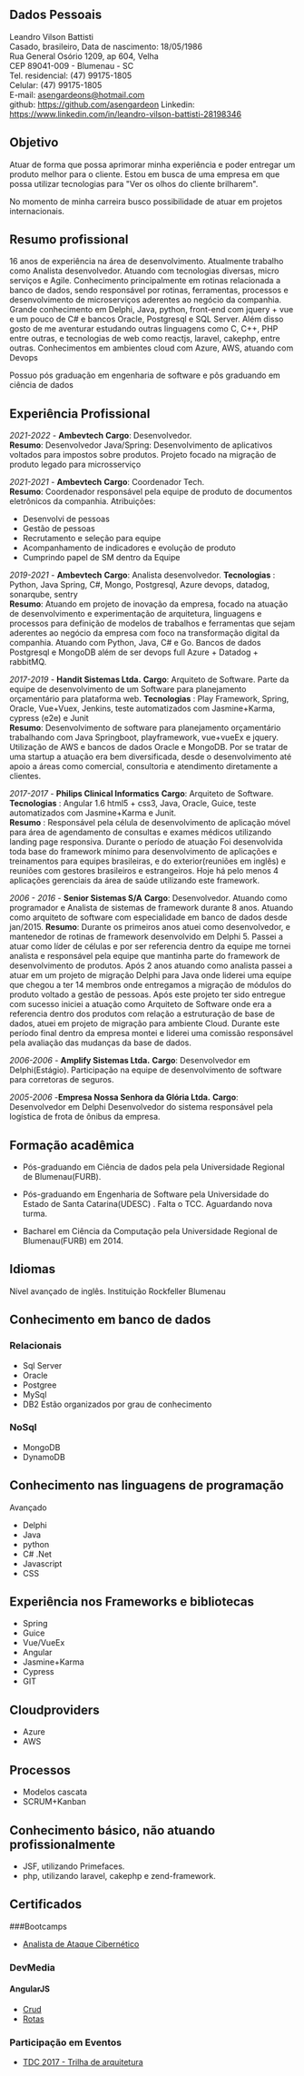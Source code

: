 
## Dados Pessoais

Leandro Vilson Battisti  
Casado, brasileiro,
Data de nascimento: 18/05/1986  
Rua General Osório 1209, ap 604, Velha  
CEP 89041-009 - Blumenau - SC  
Tel. residencial: (47) 99175-1805  
Celular: (47) 99175-1805  
E-mail: asengardeons@hotmail.com  
github: https://github.com/asengardeon
Linkedin: https://www.linkedin.com/in/leandro-vilson-battisti-28198346

## Objetivo
Atuar de forma que possa aprimorar minha experiência e poder entregar um produto melhor para o cliente.
Estou em busca de uma empresa em que possa utilizar tecnologias para "Ver os olhos do cliente brilharem". 

No momento de minha carreira busco possibilidade de atuar em projetos internacionais.

## Resumo profissional
16 anos de experiência na área de desenvolvimento. Atualmente trabalho como Analista desenvolvedor. Atuando com tecnologias diversas, micro serviços e Agile.
Conhecimento principalmente em rotinas relacionada a banco de dados, sendo responsável por rotinas, ferramentas, processos e desenvolvimento de microserviços aderentes ao negócio da companhia.
Grande conhecimento em Delphi, Java, python, front-end com jquery + vue e um pouco de C# e bancos Oracle, Postgresql e SQL Server.
Além disso gosto de me aventurar estudando outras linguagens como C, C++, PHP entre outras, e tecnologias de web como reactjs, laravel, cakephp, entre outras.
Conhecimentos em ambientes cloud com Azure, AWS, atuando com Devops

Possuo pós graduação em engenharia de software e pôs graduando em ciência de dados

## Experiência Profissional

*2021-2022* - **Ambevtech**
**Cargo**: Desenvolvedor.   
**Resumo**: Desenvolvedor Java/Spring: Desenvolvimento de aplicativos voltados para impostos sobre produtos. Projeto focado na migração de produto legado para microsserviço


*2021-2021* - **Ambevtech**
**Cargo**: Coordenador Tech.   
**Resumo**: Coordenador responsável pela equipe de produto de documentos eletrônicos da companhia.
Atribuições:
- Desenvolvi de pessoas
- Gestão de pessoas
- Recrutamento e seleção para equipe
- Acompanhamento de indicadores e evolução de produto
- Cumprindo papel de SM dentro da Equipe


*2019-2021* - **Ambevtech**
**Cargo**: Analista desenvolvedor. 
**Tecnologias** :  Python, Java Spring, C#, Mongo, Postgresql, Azure devops, datadog, sonarqube, sentry  
**Resumo**: Atuando em projeto de inovação da empresa, focado na atuação de desenvolvimento e experimentação de arquitetura, linguagens e processos para definição de modelos de trabalhos e ferramentas que sejam aderentes ao negócio da empresa com foco na transformação digital da companhia. Atuando com Python, Java, C# e Go. Bancos de dados Postgresql e MongoDB além de ser devops full Azure + Datadog + rabbitMQ.

*2017-2019* - **Handit Sistemas Ltda.**
**Cargo**: Arquiteto de Software. Parte da equipe de desenvolvimento de um Software para planejamento orçamentário para plataforma web.
**Tecnologias** :  Play Framework, Spring, Oracle, Vue+Vuex, Jenkins, teste automatizados com Jasmine+Karma, cypress (e2e) e Junit  
**Resumo**: Desenvolvimento de software para planejamento orçamentário trabalhando com Java Springboot, playframework, vue+vueEx e jquery. Utilização de AWS e bancos de dados Oracle e MongoDB.
Por se tratar de uma startup a atuação era bem diversificada, desde o desenvolvimento até apoio a áreas como comercial, consultoria e atendimento diretamente a clientes.


*2017-2017* - **Philips Clinical Informatics**
**Cargo**: Arquiteto de Software. 
**Tecnologias** :  Angular 1.6 html5 + css3, Java, Oracle, Guice, teste automatizados com Jasmine+Karma e Junit.  
**Resumo** : Responsável pela célula de desenvolvimento de aplicação móvel para área de agendamento de consultas e exames médicos  utilizando landing page responsiva. Durante o período de atuação Foi desenvolvida toda base do framework mínimo para desenvolvimento de aplicações e treinamentos para equipes brasileiras, e do exterior(reuniões em inglês) e reuniões com gestores brasileiros e estrangeiros.
Hoje há pelo menos 4 aplicações gerenciais da área de saúde utilizando este framework.

*2006 - 2016* - **Senior Sistemas S/A**
**Cargo**: Desenvolvedor. Atuando como programador e Analista de sistemas de framework durante 8 anos.
Atuando como arquiteto de software com especialidade em banco de dados desde jan/2015.
**Resumo**: Durante os primeiros anos atuei como desenvolvedor, e mantenedor de rotinas de framework desenvolvido em Delphi 5. Passei a atuar como líder de células e por ser referencia dentro da equipe me tornei analista e responsável pela equipe que mantinha parte do framework de desenvolvimento de produtos. Após 2 anos atuando como analista passei a atuar em um projeto de migração Delphi para Java onde liderei uma equipe que chegou a ter 14 membros onde entregamos a migração de módulos do produto voltado a gestão de pessoas. Após este projeto ter sido entregue com sucesso iniciei a atuação como Arquiteto de Software onde era a referencia dentro dos produtos com relação a estruturação de base de dados, atuei em projeto de migração para ambiente Cloud. Durante este período final dentro da empresa montei e liderei uma comissão responsável pela avaliação das mudanças da base de dados.

*2006-2006* - **Amplify Sistemas Ltda.**
**Cargo**: Desenvolvedor em Delphi(Estágio).
Participação na equipe de desenvolvimento de software para corretoras de seguros.

*2005-2006* -**Empresa Nossa Senhora da Glória Ltda.**
**Cargo**: Desenvolvedor em Delphi
Desenvolvedor do sistema responsável pela logística de frota de ônibus da empresa.

## Formação acadêmica
- Pós-graduando em Ciência de dados pela pela Universidade Regional de Blumenau(FURB). 
- Pós-graduando em Engenharia de Software pela Universidade do Estado de Santa Catarina(UDESC) . Falta o TCC. Aguardando nova turma.

- Bacharel em Ciência da Computação pela Universidade Regional de Blumenau(FURB) em 2014.


## Idiomas
Nível avançado de inglês. Instituição Rockfeller Blumenau

## Conhecimento em banco de dados
### Relacionais
- Sql Server
- Oracle
- Postgree
- MySql
- DB2
Estão organizados por grau de conhecimento

### NoSql
- MongoDB
- DynamoDB

## Conhecimento nas linguagens de programação 
Avançado
- Delphi
- Java
- python
- C# .Net
- Javascript
- CSS

## Experiência nos Frameworks e bibliotecas
- Spring
- Guice
- Vue/VueEx
- Angular
- Jasmine+Karma
- Cypress
- GIT

## Cloudproviders
- Azure
- AWS

## Processos
- Modelos cascata
- SCRUM+Kanban
  
## Conhecimento básico, não atuando profissionalmente
- JSF, utilizando Primefaces.
- php, utilizando laravel, cakephp e zend-framework.

## Certificados
###Bootcamps
* [Analista de Ataque Cibernético](certificados/certificado_asengardeons_ataque_cyber-igti.pdf)
### DevMedia
#### AngularJS
* [Crud](certificados/Certificado-Devmedia-crud-angularjs.pdf)
* [Rotas](certificados/Certificado-Devmedia-rotas-angularjs.pdf)
### Participação em Eventos
* [TDC 2017 - Trilha de arquitetura](certificados//certificadoTDC2017Floripa-Arquitetura.pdf)


 

